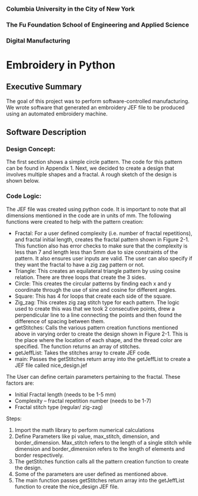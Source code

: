 ### Columbia University in the City of New York
### The Fu Foundation School of Engineering and Applied Science
### Digital Manufacturing

# Embroidery in Python

## Executive Summary

The goal of this project was to perform software-controlled manufacturing. We wrote software that generated an embroidery JEF file to be produced using an automated embroidery machine.

## Software Description

### Design Concept:

The first section shows a simple circle pattern. The code for this pattern can be found in Appendix 1. Next, we decided to create a design that involves multiple shapes and a fractal. A rough sketch of the design is shown below.

### Code Logic:

The JEF file was created using python code. It is important to note that all dimensions mentioned in the code are in units of mm. The following functions were created to help with the pattern creation:
-	Fractal: For a user defined complexity (i.e. number of fractal repetitions), and fractal initial length, creates the fractal pattern shown in Figure 2-1. This function also has error checks to make sure that the complexity is less than 7 and length less than 5mm due to size constraints of the pattern. It also ensures user inputs are valid. The user can also specify if they want the fractal to have a zig zag pattern or not.
-	Triangle: This creates an equilateral triangle pattern by using cosine relation. There are three loops that create the 3 sides.
-	Circle: This creates the circular patterns by finding each x and y coordinate through the use of sine and cosine for different angles. 
-	Square: This has 4 for loops that create each side of the square. 
-	Zig_zag: This creates zig zag stitch type for each pattern. The logic used to create this was that we took 2 consecutive points, drew a perpendicular line to a line connecting the points and then found the difference of spacing between them. 
-	getStitches: Calls the various pattern creation functions mentioned above in varying order to create the design shown in Figure 2-1. This is the place where the location of each shape, and the thread color are specified. The function returns an array of stitches.
-	getJeffList: Takes the stitches array to create JEF code.
-	main: Passes the getStitches return array into the getJeffList to create a JEF file called nice_design.jef

The User can define certain parameters pertaining to the fractal. These factors are:
-	Initial Fractal length (needs to be 1-5 mm)
-	Complexity – fractal repetition number (needs to be 1-7)
-	Fractal stitch type (regular/ zig-zag)

Steps:
1.	Import the math library to perform numerical calculations
2.	Define Parameters like pi value, max_stitch, dimension, and border_dimension. Max_stitch refers to the length of a single stitch while dimension and border_dimension refers to the length of elements and border respectively. 
3.	The getStitches function calls all the pattern creation function to create the design.
4.	Some of the parameters are user defined as mentioned above.
5.	The main function passes getStitches return array into the getJeffList function to create the nice_design JEF file.
